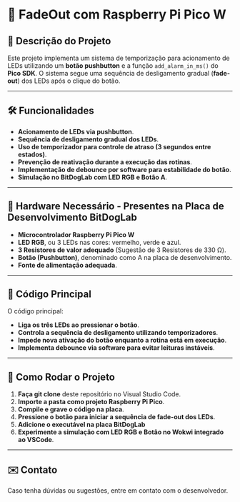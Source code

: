 # 🌟 FadeOut com Raspberry Pi Pico W

## 📌 Descrição do Projeto
Este projeto implementa um sistema de temporização para acionamento de LEDs utilizando um **botão pushbutton** e a função `add_alarm_in_ms()` do **Pico SDK**. O sistema segue uma sequência de desligamento gradual (**fade-out**) dos LEDs após o clique do botão.

---

## 🛠️ Funcionalidades
- **Acionamento de LEDs via pushbutton**.
- **Sequência de desligamento gradual dos LEDs**.
- **Uso de temporizador para controle de atraso (3 segundos entre estados)**.
- **Prevenção de reativação durante a execução das rotinas**.
- **Implementação de debounce por software para estabilidade do botão**.
- **Simulação no BitDogLab com LED RGB e Botão A**.

---

## 🔧 Hardware Necessário - Presentes na Placa de Desenvolvimento BitDogLab
- **Microcontrolador Raspberry Pi Pico W**
- **LED RGB**, ou 3 LEDs nas cores: vermelho, verde e azul.
- **3 Resistores de valor adequado** (Sugestão de 3 Resistores de 330 Ω).
- **Botão (Pushbutton)**, denominado como A na placa de desenvolvimento.
- **Fonte de alimentação adequada**.

---

## 📝 Código Principal
O código principal:
- **Liga os três LEDs ao pressionar o botão**.
- **Controla a sequência de desligamento utilizando temporizadores**.
- **Impede nova ativação do botão enquanto a rotina está em execução**.
- **Implementa debounce via software para evitar leituras instáveis**.

---

## 📌 Como Rodar o Projeto
1. **Faça git clone** deste repositório no Visual Studio Code.
2. **Importe a pasta como projeto Raspberry Pi Pico**.
3. **Compile e grave o código na placa**.
4. **Pressione o botão para iniciar a sequência de fade-out dos LEDs**.
5. **Adicione o executável na placa BitDogLab**
6. **Experimente a simulação com LED RGB e Botão no Wokwi integrado ao VSCode**.

---

## ✉️ Contato
Caso tenha dúvidas ou sugestões, entre em contato com o desenvolvedor.
